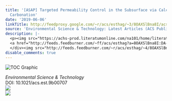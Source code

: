 ```yaml
---
title: '[ASAP] Targeted Permeability Control in the Subsurface via Calcium Silicate
  Carbonation'
date: '2019-06-06'
linkTitle: http://feedproxy.google.com/~r/acs/esthag/~3/8OAXSlBna8I/acs.est.9b00707
source: 'Environmental Science & Technology: Latest Articles (ACS Publications)'
description: |-
  <p><img src="https://achs-prod.literatumonline.com/na101/home/literatum/publisher/achs/journals/content/esthag/0/esthag.ahead-of-print/acs.est.9b00707/20190605/images/medium/es-2019-007072_0009.gif" alt="TOC Graphic"/></p><div><cite>Environmental Science & Technology</cite></div><div>DOI: 10.1021/acs.est.9b00707</div><div class="feedflare">
  <a href="http://feeds.feedburner.com/~ff/acs/esthag?a=8OAXSlBna8I:DA-itL7WVlU:yIl2AUoC8zA"><img src="http://feeds.feedburner.com/~ff/acs/esthag?d=yIl2AUoC8zA" border="0"></img></a>
  </div><img src="http://feeds.feedburner.com/~r/acs/esthag/~4/8OAXSlBna8I" ...
disable_comments: true
---
```

<p><img src="https://achs-prod.literatumonline.com/na101/home/literatum/publisher/achs/journals/content/esthag/0/esthag.ahead-of-print/acs.est.9b00707/20190605/images/medium/es-2019-007072_0009.gif" alt="TOC Graphic"/></p><div><cite>Environmental Science & Technology</cite></div><div>DOI: 10.1021/acs.est.9b00707</div><div class="feedflare">
<a href="http://feeds.feedburner.com/~ff/acs/esthag?a=8OAXSlBna8I:DA-itL7WVlU:yIl2AUoC8zA"><img src="http://feeds.feedburner.com/~ff/acs/esthag?d=yIl2AUoC8zA" border="0"></img></a>
</div><img src="http://feeds.feedburner.com/~r/acs/esthag/~4/8OAXSlBna8I" ...